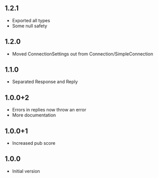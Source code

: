 ## 1.2.1

* Exported all types
* Some null safety

## 1.2.0

* Moved ConnectionSettings out from Connection/SimpleConnection

## 1.1.0

* Separated Response and Reply

## 1.0.0+2

* Errors in replies now throw an error
* More documentation

## 1.0.0+1

* Increased pub score

## 1.0.0

* Initial version
